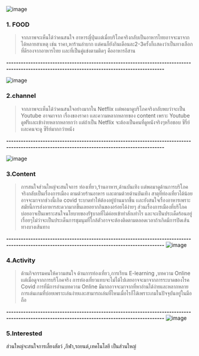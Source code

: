 ![image](https://user-images.githubusercontent.com/77857904/107790221-1d06e080-6d85-11eb-9dc0-67f71a7ebfc2.png)
### **1. FOOD**
> จากภาพจะเห็นได้ว่าคนสนใจ อาหารญี่ปุ่นเเต่เมื่อบริโภคจริงกลับเป็นอาหารไทยอาจจะมาจากได้หลายสาเหตุ เช่น ราคา,หาร้านลำบาก เเต่คนก็ยังกินเดือนละ2-3ครั้งก็เเสดงว่าเป็นทางเลือกที่ดีรองจากอาหารไทย เเละที่เป็นคู่แข่งตามติดๆ คืออาหารอีสาน 

**---------------------------------------------------------------------------------------------------------------------------------------------**


![image](https://user-images.githubusercontent.com/77857904/107791031-07de8180-6d86-11eb-98e3-f5965e6a46b5.png)

### **2.channel**
> จากภาพจะเห็นได้ว่าคนสนใจอย่างมากใน Netflix เเต่พอมาดูบริโภคจริงกลับพบว่าจะเป็น  Youtube อาจมาจาก เรื่องของราคา เเละความหลากหลายของ content เพราะ Youtube ดูฟรีเเละเข้าง่ายหลากหลายกว่า เเต่ถ้าเป็น Netflix จะต้องเป็นคนที่ดูหนังจริงๆหรือชอบ ซีรี่ย์ เเละคนจะดู ซีรีย์มากกว่าหนัง 

**---------------------------------------------------------------------------------------------------------------------------------------------**


![image](https://user-images.githubusercontent.com/77857904/107792193-6bb57a00-6d87-11eb-90db-01a1b8ada9e5.png)
### **3.Content**
> การสนใจส่วนใหญ่จะสนใจการ ท่องเที่ยว,ร้านอาหาร,ด้านบันเทิง เเต่พอมาดูด้านการบริโภคจริงกลับเป็นเรื่องการเมือง ตามด้วยร้านอาหาร เเละตามด้วยด้านบันเทิง สาตุที่ท่องเที่ยวได้น้อยอาจจะมาจากช่วงนี้เกิด covid ระบาดทำให้ต้องอยู่บ้านมากขึ้น เเละยังสนใจเรื่องอาหารเพราะสมัยนี้การส่งอาหารสะดวกมากขึ้นเลยอยากกินของอร่อยได้ง่ายๆ ส่วนเรื่องการเมืองที่บริโภคบ่อยอาจเป็นเพราะสนใจนโยบายของรัฐบาลที่ไม่ค่อยเข้าท่าสักเท่าไร และจะเป็นประเด็ดร้อนอยู่เรื่อยๆไม่ว่าจะเป็นประเด็นการชุมนุมที่ใกล้ตัวอาจจะต้องติดตามตลอดเวลาถ้าเกิดมีการปิดเส้นทางบางเส้นทาง


**---------------------------------------------------------------------------------------------------------------------------------------------**
![image](https://user-images.githubusercontent.com/77857904/107795243-fea3e380-6d8a-11eb-9239-35e0a795e11a.png)
### **4.Activity**

> ด้านกิจกรรมคนให้ความสนใจ ด้านการท่องเที่ยว,การเรียน E-learning ,บทความ Online เเต่เมื่อดูจากการบริโภคจริง การท่องเที่ยวแทบจะไม่ได้ไปเลยอาจจะมาจากการระบาดของโรค Covid การที่มีการอ่านบทความ Online มีมากอาจจะมาจากที่หาอ่านได้ง่ายและหลากหลาย การเล่นเกมที่บ่อยเพราะเล่นง่ายเเละสามารถเล่นที่ไหนเมื่อไรก็ได้เพราะเกมในปัจจุบันอยู่ในมือถือ

**---------------------------------------------------------------------------------------------------------------------------------------------**
![image](https://user-images.githubusercontent.com/77857904/107798843-43317e00-6d8f-11eb-9c64-79cd56a004d5.png)

### **5.Interested**
ส่วนใหญ่จะสนใจการเลี้ยงสัตว์ ,กีฬา,รถยนต์,เทคโนโลยี เป็นส่วนใหญ่
